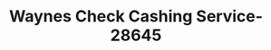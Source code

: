 ---
f_zip-code: 75087
f_state-code: TX
title: Waynes Check Cashing Service-28645
f_phone: 972-772-8589
f_city-only: Rockwall
f_address: 1407 S Goliad Street Ste C Rockwall
f_location-unique-id: '28645'
slug: waynes-check-cashing-service-28645
updated-on: '2024-05-30T13:46:58.046Z'
created-on: '2024-05-30T13:36:59.803Z'
published-on: '2024-05-30T13:54:32.469Z'
f_city-state: cms/city/rockwall-tx.md
f_company: cms/company/waynes-check-cashing-service.md
f_state: cms/state/texas.md
layout: '[payday-loan].html'
tags: payday-loan
---